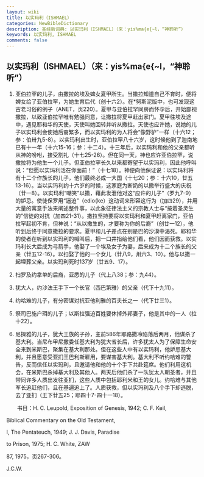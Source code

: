 ```yaml
---
layout: wiki
title: 以实玛利（ISHMAEL）
categories: NewBibleDictionary
description: 圣经新词典: 以实玛利（ISHMAEL）（来：yis%ma{e{~l，“神聆听”）
keywords: 以实玛利, ISHMAEL
comments: false
---
```


## 以实玛利（ISHMAEL）（来：yis%ma{e{~l，“神聆听”）

1. 亚伯拉罕的儿子，由撒拉的埃及婢女夏甲所生。当撒拉知道自己不育时，便将婢女给了亚伯拉罕，为她生育后代（创十六2）。在*努斯泥版中，也可发现这古老习俗的例子（ANET，页220）。夏甲与亚伯拉罕同房而怀孕后，开始鄙视撒拉，以致亚伯拉罕唯有勉强同意，让撒拉将夏甲赶出家门。夏甲往埃及途中，遇见耶和华的天使，天使叫她回转并听从撒拉。天使也应许她，说她的儿子以实玛利会使她后裔繁多，而以实玛利的为人将会“像野驴”一样（十六12；参：伯卅九5-8）。以实玛利出生时，亚伯拉罕八十六岁，这时候他到了迦南地已有十一年（十六15-16；参：十二4）。十三年后，以实玛利和他的父亲都听从神的吩咐，接受割礼（十七25-26）。但在同一天，神也应许亚伯拉罕，说撒拉将为他生一个儿子。但亚伯拉罕长久以来都寄望于以实玛利，因此他呼叫说：“但愿以实玛利活在你面前！”（十七18）。神便向他保证说：以实玛利将有十二个作族长的儿子，他们最终必成一大国（十七20；参：十六10，廿五13-16）。当以实玛利约十六岁的时候，这家庭为断奶的以撒举行盛大的庆祝（廿一8）。以实玛利“嘲笑”以撒，藉此发泄他对这“应许的儿子”（罗九7-9）的妒忌。使徒保罗用“逼迫”（edio{ke）这动词来形容这行为（加四29），并用大量的寓意手法来阐述整件事，以此象征律法主义的宗教人士与“按着圣灵生的”信徒的对抗（加四21-31）。撒拉坚持要将以实玛利和夏甲赶离家门，亚伯拉罕起初不肯，但神说：“从以撒生的，才要称为你的后裔”（创廿一12），他听到后终于同意撒拉的要求。夏甲和儿子差点在别是巴的沙漠中渴死。耶和华的使者在听到以实玛利的喊叫后，把一口井指给他们看，他们因而获救。以实玛利长大后成为弓箭手，他娶了一个埃及女子为妻，后来成为十二个族长的父亲（廿五12-16）。以扫娶了他的一个女儿（廿八9，卅六3、10）。他与以撒一起埋葬父亲。以实玛利死时137岁（廿五9、17）。

2. 扫罗及约拿单的后裔，亚悉的儿子（代上八38；参：九44）。

3. 犹大人，约沙法王手下一个长官（西巴第雅）的父亲（代下十九11）。

4. 约哈难的儿子，有分密谋对抗亚他利雅的百夫长之一（代下廿三1）。

5. 祭司巴施户珥的儿子；以斯拉强迫百姓要休掉外邦妻子，他是其中的一人（拉十22）。

6. 尼探雅的儿子，犹大王族的子孙，主前586年耶路撒冷陷落后两月，他谋杀了基大利。当尼布甲尼撒委任基大利为犹大省长后，许多犹太人为了保障生命安全来到米斯巴，聚集在基大利那处。但在这些人中有以实玛利，他妒忌基大利，并且愿意受亚扪王巴利斯雇用，要谋害基大利。基大利不听约哈难的警告，反而信任以实玛利，且邀请他和他的十个手下共赴筵席。他们利用这机会，在米斯巴杀掉基大利及其他人。两天后他们杀了一队犹太人朝圣者，并且带同许多人质出发往亚扪，这些人质中包括耶利米和王的女儿。约哈难与其他军长追赶他们，且在基遍追上了。人质获救，但以实玛利及八个手下却逃脱，去了亚扪（王下廿五25；耶四十7-四十一18）。

　　书目：H. C. Leupold, Exposition of Genesis, 1942; C. F. Keil,

Biblical Commentary on the Old Testament,

I, The Pentateuch, 1949; J. J. Davis, Paradise

to Prison, 1975; H. C. White, ZAW

87, 1975，页267-306。

J.C.W.










